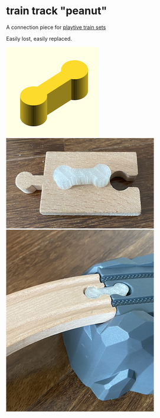 # train track "peanut"

A connection piece for [playtive train sets](https://www.lidl.be/p/fr-BE/playtive-set-de-chemin-de-fer-en-bois/p100308538)

Easily lost, easily replaced.

![final](3d.png)
![use](shot1.png)
![use](shot2.png)

